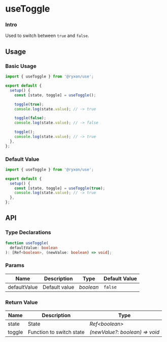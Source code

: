 # useToggle

### Intro

Used to switch between `true` and `false`.

## Usage

### Basic Usage

```js
import { useToggle } from '@ryxon/use';

export default {
  setup() {
    const [state, toggle] = useToggle();

    toggle(true);
    console.log(state.value); // -> true

    toggle(false);
    console.log(state.value); // -> false

    toggle();
    console.log(state.value); // -> true
  },
};
```

### Default Value

```js
import { useToggle } from '@ryxon/use';

export default {
  setup() {
    const [state, toggle] = useToggle(true);
    console.log(state.value); // -> true
  },
};
```

## API

### Type Declarations

```ts
function useToggle(
  defaultValue: boolean
): [Ref<boolean>, (newValue: boolean) => void];
```

### Params

| Name         | Description   | Type      | Default Value |
| ------------ | ------------- | --------- | ------------- |
| defaultValue | Default value | _boolean_ | `false`       |

### Return Value

| Name   | Description              | Type                           |
| ------ | ------------------------ | ------------------------------ |
| state  | State                    | _Ref\<boolean>_                |
| toggle | Function to switch state | _(newValue?: boolean) => void_ |

